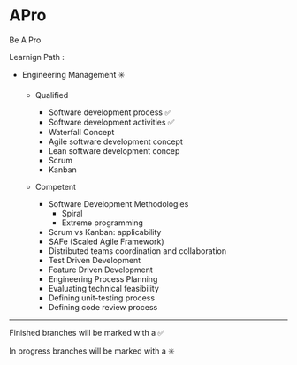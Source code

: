 # APro

Be A Pro

Learnign Path : 

- Engineering Management :eight_spoked_asterisk:

    - Qualified
        - Software development process :white_check_mark:
        - Software development activities :white_check_mark:
        - Waterfall Concept
        - Agile software development concept
        - Lean software development concep
        - Scrum
        - Kanban
		
    - Competent
        - Software Development Methodologies
            - Spiral
            - Extreme programming
        - Scrum vs Kanban: applicability
        - SAFe (Scaled Agile Framework)
        - Distributed teams coordination and collaboration
        - Test Driven Development
        - Feature Driven Development
        - Engineering Process Planning
        - Evaluating technical feasibility
        - Defining unit-testing process
        - Defining code review process

------------------------------------------------------------------------
Finished branches will be marked with a :white_check_mark:

In progress branches will be marked with a :eight_spoked_asterisk:
